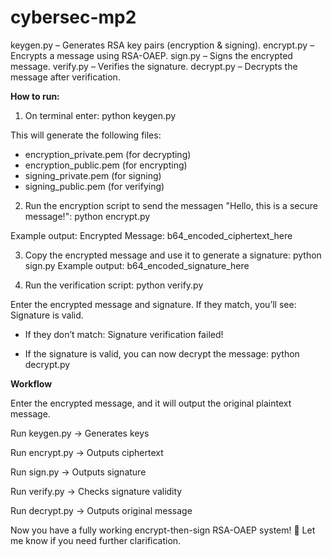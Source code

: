 # cybersec-mp2

keygen.py – Generates RSA key pairs (encryption & signing).
encrypt.py – Encrypts a message using RSA-OAEP.
sign.py – Signs the encrypted message.
verify.py – Verifies the signature.
decrypt.py – Decrypts the message after verification.

**How to run:**
1. On terminal enter:
python keygen.py

This will generate the following files:
 - encryption_private.pem (for decrypting)
 - encryption_public.pem (for encrypting)
 - signing_private.pem (for signing)
 - signing_public.pem (for verifying)

2. Run the encryption script to send the messagen "Hello, this is a secure message!":
python encrypt.py

Example output: Encrypted Message: b64_encoded_ciphertext_here

3. Copy the encrypted message and use it to generate a signature:
python sign.py
Example output: b64_encoded_signature_here

4. Run the verification script:
python verify.py

Enter the encrypted message and signature. If they match, you’ll see:
Signature is valid.

- If they don’t match:
Signature verification failed!

- If the signature is valid, you can now decrypt the message:
python decrypt.py

**Workflow**

Enter the encrypted message, and it will output the original plaintext message.

Run keygen.py → Generates keys

Run encrypt.py → Outputs ciphertext

Run sign.py → Outputs signature

Run verify.py → Checks signature validity

Run decrypt.py → Outputs original message

Now you have a fully working encrypt-then-sign RSA-OAEP system! 🚀 Let me know if you need further clarification.
